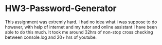 # HW3-Password-Generator

This assignment was extremly hard. I had no idea what i was suppose to do however, with help of internet and my tutor and online assistant I have been able to do this much. It took me around 32hrs of non-stop cross checking between console.log and 20+ hrs of youtube.
